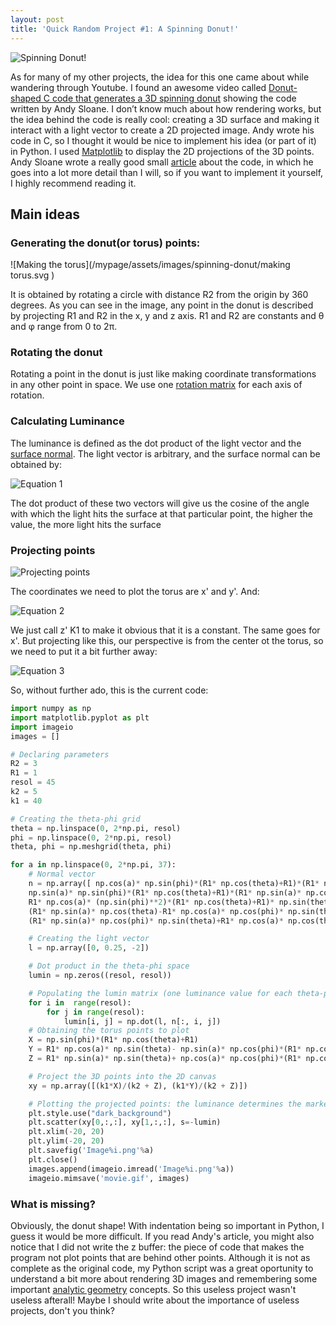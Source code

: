 ```yaml
---
layout: post
title: 'Quick Random Project #1: A Spinning Donut!'
---
```

![Spinning Donut!](/mypage/assets/images/spinning-donut/movie.gif)


As for many of my other projects, the idea for this one came about while wandering through Youtube. I found an awesome video called [Donut-shaped C code that generates a 3D spinning donut](https://www.youtube.com/watch?v=DEqXNfs_HhY&t=5s) showing the code written by Andy Sloane. I don’t know much about how rendering works, but the idea behind the code is really cool: creating a 3D surface and making it interact with a light vector to create a 2D projected image. Andy wrote his code in C, so I thought it would be nice to implement his idea (or part of it) in Python. I used [Matplotlib](https://matplotlib.org/) to display the 2D projections of the 3D points. Andy Sloane wrote a really good small [article](https://www.a1k0n.net/2011/07/20/donut-math.html) about the code, in which he goes into a lot more detail than I will, so if you want to implement it yourself, I highly recommend reading it.


## Main ideas
### Generating the donut(or torus) points:

![Making the torus](/mypage/assets/images/spinning-donut/making torus.svg )

It is obtained by rotating a circle with distance R2 from the origin by 360 degrees.
As you can see in the image, any point in the donut is described by projecting R1 and R2 in the x, y and z axis. R1 and R2 are constants and θ and φ range from 0 to 2π.

### Rotating the donut
Rotating a point in the donut is just like making coordinate transformations in any other point in space. We use one [rotation matrix](https://en.wikipedia.org/wiki/Rotation_matrix) for each axis of rotation.

### Calculating Luminance
The luminance is defined as the dot product of the light vector and the [surface normal](https://en.wikipedia.org/wiki/Normal_(geometry)). The light vector is arbitrary, and the surface normal can be obtained by:

![Equation 1]( /mypage/assets/images/spinning-donut/Eq1.gif )

The dot product of these two vectors will give us the cosine of the angle with which the light hits the surface at that particular point, the higher the value, the more light hits the surface

### Projecting points
![Projecting points](/mypage/assets/images/spinning-donut/perspective.png )

The coordinates we need to plot the torus are x' and y'. And:

![Equation 2](/mypage/assets/images/spinning-donut/Eq2.gif)

We just call z' K1 to make it obvious that it is a constant. The same goes for x'. But projecting like this, our perspective is from the center ot the torus, so we need to put it a bit further away:

![Equation 3](/mypage/assets/images/spinning-donut/Eq3.gif)

So, without further ado, this is the current code:
```python
import numpy as np
import matplotlib.pyplot as plt
import imageio
images = []

# Declaring parameters
R2 = 3
R1 = 1
resol = 45
k2 = 5
k1 = 40

# Creating the theta-phi grid
theta = np.linspace(0, 2*np.pi, resol)
phi = np.linspace(0, 2*np.pi, resol)
theta, phi = np.meshgrid(theta, phi)

for a in np.linspace(0, 2*np.pi, 37):
    # Normal vector
    n = np.array([ np.cos(a)* np.sin(phi)*(R1* np.cos(theta)+R1)*(R1* np.sin(a)* np.cos(phi)* np.sin(theta)+R1* np.cos(a)* np.cos(theta))+ 
    np.sin(a)* np.sin(phi)*(R1* np.cos(theta)+R1)*(R1* np.sin(a)* np.cos(theta)-R1* np.cos(a)* np.cos(phi)* np.sin(theta)),
    R1* np.cos(a)* (np.sin(phi)**2)*(R1* np.cos(theta)+R1)* np.sin(theta)- np.cos(phi)*(R1* np.cos(theta)+R1)*
    (R1* np.sin(a)* np.cos(theta)-R1* np.cos(a)* np.cos(phi)* np.sin(theta)), np.cos(phi)*(R1* np.cos(theta)+R1)*
    (R1* np.sin(a)* np.cos(phi)* np.sin(theta)+R1* np.cos(a)* np.cos(theta))+R1* np.sin(a)* (np.sin(phi)**2)*(R1* np.cos(theta)+R1)* np.sin(theta)])

    # Creating the light vector
    l = np.array([0, 0.25, -2])

    # Dot product in the theta-phi space
    lumin = np.zeros((resol, resol))

    # Populating the lumin matrix (one luminance value for each theta-phi pair)
    for i in  range(resol):
        for j in range(resol):
            lumin[i, j] = np.dot(l, n[:, i, j])
    # Obtaining the torus points to plot
    X = np.sin(phi)*(R1* np.cos(theta)+R1)
    Y = R1* np.cos(a)* np.sin(theta)- np.sin(a)* np.cos(phi)*(R1* np.cos(theta)+R1)
    Z = R1* np.sin(a)* np.sin(theta)+ np.cos(a)* np.cos(phi)*(R1* np.cos(theta)+R1)

    # Project the 3D points into the 2D canvas
    xy = np.array([(k1*X)/(k2 + Z), (k1*Y)/(k2 + Z)])

    # Plotting the projected points: the luminance determines the marker size
    plt.style.use("dark_background")
    plt.scatter(xy[0,:,:], xy[1,:,:], s=-lumin)
    plt.xlim(-20, 20)
    plt.ylim(-20, 20)
    plt.savefig('Image%i.png'%a)
    plt.close()
    images.append(imageio.imread('Image%i.png'%a))
    imageio.mimsave('movie.gif', images)
```
### What is missing?
Obviously, the donut shape! With indentation being so important in Python, I guess it would be more difficult. If you read Andy's article, you might also notice that I did not write the z buffer: the piece of code that makes the program not plot points that are behind other points. Although it is not as complete as the original code, my Python script was a great oportunity to understand a bit more about rendering 3D images and remembering some important [analytic geometry](https://en.wikipedia.org/wiki/Analytic_geometry) concepts. So this useless project wasn't useless afterall! Maybe I should write about the importance of useless projects, don't you think?

